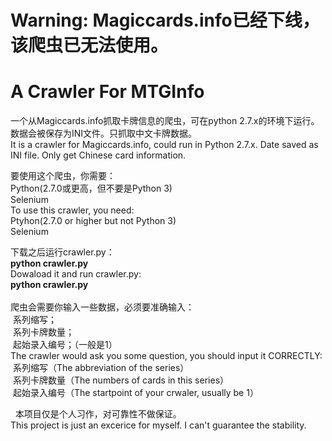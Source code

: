 # Warning: Magiccards.info已经下线，该爬虫已无法使用。

# A Crawler For MTGInfo
    
一个从Magiccards.info抓取卡牌信息的爬虫，可在python 2.7.x的环境下运行。数据会被保存为INI文件。只抓取中文卡牌数据。  
It is a crawler for Magiccards.info, could run in Python 2.7.x. Date saved as INI file. Only get Chinese card information.  
    
    
要使用这个爬虫，你需要：  
  Python(2.7.0或更高，但不要是Python 3)  
  Selenium  
To use this crawler, you need:  
  Ptyhon(2.7.0 or higher but not Python 3)  
  Selenium  
  
下载之后运行crawler.py：  
  **python crawler.py**  
Dowaload it and run crawler.py:  
  **python crawler.py**  
    
爬虫会需要你输入一些数据，必须要准确输入：  
  系列缩写；  
  系列卡牌数量；  
  起始录入编号；（一般是1）  
The crawler would ask you some question, you should input it CORRECTLY:  
  系列缩写（The abbreviation of the series）  
  系列卡牌数量（The numbers of cards in this series）  
  起始录入编号（The startpoint of your crwaler, usually be 1）  
    
  
本项目仅是个人习作，对可靠性不做保证。  
This project is just an excerice for myself. I can't guarantee the stability.  
